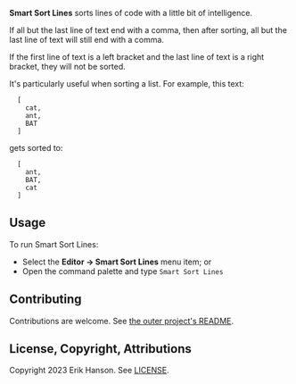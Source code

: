 **Smart Sort Lines** sorts lines of code with a little bit of intelligence.

If all but the last line of text end with a comma, then after sorting, all but the last line of text will still
end with a comma.

If the first line of text is a left bracket and the last line of text is a right bracket, they will not be sorted.

It's particularly useful when sorting a list. For example, this text:

```
  [
    cat,
    ant,
    BAT
  ]
```

gets sorted to:

```
  [
    ant,
    BAT,
    cat
  ]
```

## Usage

To run Smart Sort Lines:

- Select the **Editor → Smart Sort Lines** menu item; or
- Open the command palette and type `Smart Sort Lines`

## Contributing

Contributions are welcome. See [the outer project's README](https://github.com/eahanson/smart-sort-lines/blob/main/README.md).

## License, Copyright, Attributions

Copyright 2023 Erik Hanson. See [LICENSE](https://github.com/eahanson/smart-sort-lines/smart-sort-lines.novaextension/blob/main/LICENSE).
